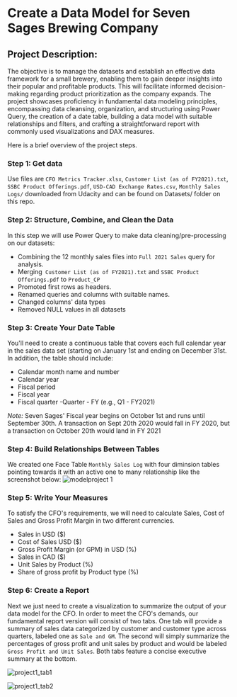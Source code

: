 # Create a Data Model for Seven Sages Brewing Company

## Project Description:
The objective is to manage the datasets and establish an effective data framework for a small brewery, enabling them to gain deeper insights into their popular and profitable products. This will facilitate informed decision-making regarding product prioritization as the company expands. The project showcases proficiency in fundamental data modeling principles, encompassing data cleansing, organization, and structuring using Power Query, the creation of a date table, building a data model with suitable relationships and filters, and crafting a straightforward report with commonly used visualizations and DAX measures.<br>

Here is a brief overview of the project steps.

### Step 1: Get data
Use files are `CFO Metrics Tracker.xlsx`, `Customer List (as of FY2021).txt`, `SSBC Product Offerings.pdf`, `USD-CAD Exchange Rates.csv`, `Monthly Sales Logs/` downloaded from Udacity and can be found on Datasets/ folder on this repo.

### Step 2: Structure, Combine, and Clean the Data
In this step we will use Power Query to make data cleaning/pre-processing on our datasets:
- Combining the 12 monthly sales files into `Full 2021 Sales` query for analysis.
- Merging` Customer List (as of FY2021).txt` and `SSBC Product Offerings.pdf` to `Product_CP`
- Promoted first rows as headers.
- Renamed queries and columns with suitable names.
- Changed columns' data types
- Removed NULL values in all datasets

### Step 3: Create Your Date Table

You'll need to create a continuous table that covers each full calendar year in the sales data set (starting on January 1st and ending on December 31st. In addition, the table should include:
- Calendar month name and number
- Calendar year
- Fiscal period
- Fiscal year
- Fiscal quarter -Quarter - FY (e.g., Q1 - FY2021)
  
*Note:* Seven Sages' Fiscal year begins on October 1st and runs until September 30th. A transaction on Sept 20th 2020 would fall in FY 2020, but a transaction on October 20th would land in FY 2021

### Step 4:  Build Relationships Between Tables
We created one Face Table `Monthly Sales Log` with four diminsion tables pointing towards it with an active one to many relationship like the screenshot below:
![modelproject 1](https://github.com/baongnhinhu/Power-BI/assets/82852784/9e3f82b7-8ce3-46b5-a43f-9b02176c7310)

### Step 5: Write Your Measures
To satisfy the CFO's requirements, we will need to calculate Sales, Cost of Sales and Gross Profit Margin in two different currencies.
- Sales in USD ($)
- Cost of Sales USD ($)
- Gross Profit Margin (or GPM) in USD (%)
- Sales in CAD ($)
- Unit Sales by Product (%)
- Share of gross profit by Product type (%)

### Step 6: Create a Report
Next we just need to create a visualization to summarize the output of your data model for the CFO. 
In order to meet the CFO's demands, our fundamental report version will consist of two tabs. One tab will provide a summary of sales data categorized by customer and customer type across quarters, labeled one as `Sale and GM`. The second will simply summarize the percentages of gross profit and unit sales by product and would be labeled `Gross Profit and Unit Sales`. Both tabs feature a concise executive summary at the bottom.

![project1_tab1](https://github.com/baongnhinhu/Power-BI/assets/82852784/7282cdc6-2398-4e86-89f6-5819a5602cf8)

![project1_tab2](https://github.com/baongnhinhu/Power-BI/assets/82852784/85e022b4-2c10-4f69-9948-f50b432e5e94)



